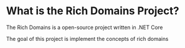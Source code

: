 What is the Rich Domains Project?
=====================
The Rich Domains is a open-source project written in .NET Core

The goal of this project is implement 
the concepts of rich domains
